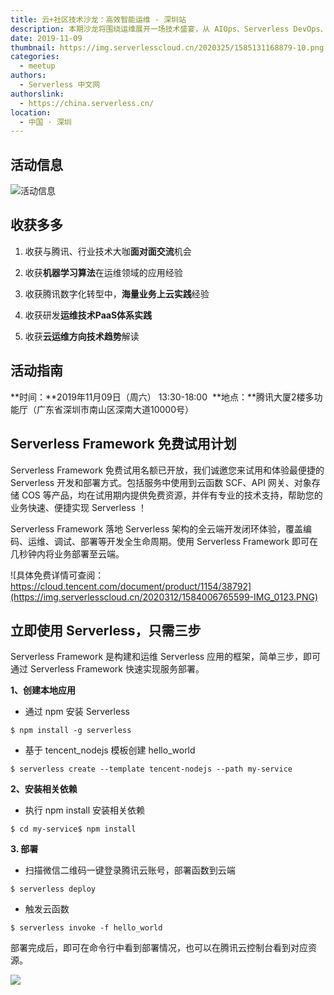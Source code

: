 ```yaml
---
title: 云+社区技术沙龙：高效智能运维 - 深圳站
description: 本期沙龙将围绕运维展开一场技术盛宴，从 AIOps、Serverless DevOps、蓝鲸 PaaS 平台、K8S 等分享关于业务运维的技术实践干货
date: 2019-11-09
thumbnail: https://img.serverlesscloud.cn/2020325/1585131168879-10.png
categories:
  - meetup
authors:
  - Serverless 中文网
authorslink:
  - https://china.serverless.cn/
location: 
  - 中国 · 深圳
---
```


## 活动信息

![活动信息](https://img.serverlesscloud.cn/2020325/1585121482272-IMG_0286.JPG)  

## 收获多多

1.  收获与腾讯、行业技术大咖**面对面交流**机会

2.  收获**机器学习算法**在运维领域的应用经验

3.  收获腾讯数字化转型中，**海量业务上云实践**经验

4.  收获研发**运维技术PaaS体系实践** 

5.  收获**云运维方向技术趋势**解读 


## 活动指南

**时间：**2019年11月09日（周六） 13:30-18:00 
**地点：**腾讯大厦2楼多功能厅（广东省深圳市南山区深南大道10000号）

## Serverless Framework 免费试用计划

Serverless Framework 免费试用名额已开放，我们诚邀您来试用和体验最便捷的 Serverless 开发和部署方式。包括服务中使用到云函数 SCF、API 网关、对象存储 COS 等产品，均在试用期内提供免费资源，并伴有专业的技术支持，帮助您的业务快速、便捷实现 Serverless ！

Serverless Framework 落地 Serverless 架构的全云端开发闭环体验，覆盖编码、运维、调试、部署等开发全生命周期。使用 Serverless Framework 即可在几秒钟内将业务部署至云端。

![具体免费详情可查阅：https://cloud.tencent.com/document/product/1154/38792](https://img.serverlesscloud.cn/2020312/1584006765599-IMG_0123.PNG)


## 立即使用 Serverless，只需三步

Serverless Framework 是构建和运维 Serverless 应用的框架，简单三步，即可通过 Serverless Framework 快速实现服务部署。

**1、创建本地应用**

- 通过 npm 安装 Serverless

```
$ npm install -g serverless
```

- 基于 tencent_nodejs 模板创建 hello_world

```
$ serverless create --template tencent-nodejs --path my-service
```

**2、安装相关依赖**

- 执行 npm install 安装相关依赖

```
$ cd my-service$ npm install
```

**3. 部署**

- 扫描微信二维码一键登录腾讯云账号，部署函数到云端

```
$ serverless deploy
```

- 触发云函数

```
$ serverless invoke -f hello_world
```

部署完成后，即可在命令行中看到部署情况，也可以在腾讯云控制台看到对应资源。

![](https://img.serverlesscloud.cn/2020312/1584006765436-IMG_0123.PNG)